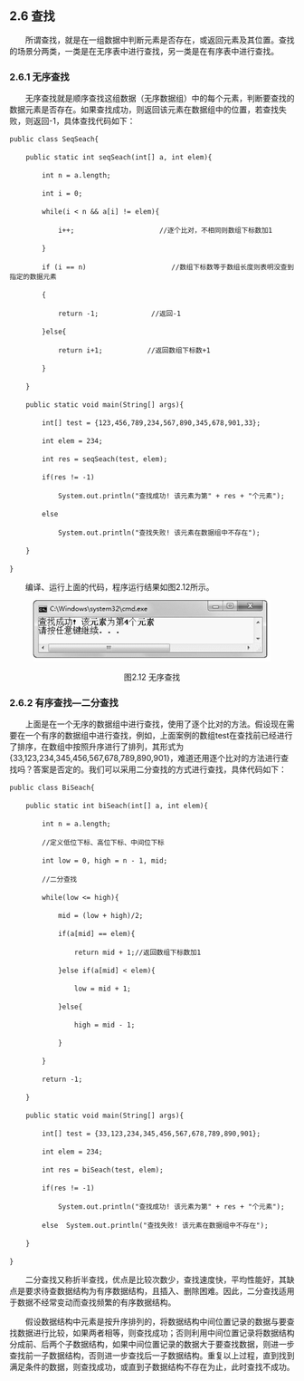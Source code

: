 ## 2.6  查找




&emsp;&emsp;所谓查找，就是在一组数据中判断元素是否存在，或返回元素及其位置。查找的场景分两类，一类是在无序表中进行查找，另一类是在有序表中进行查找。

### 2.6.1  无序查找  

&emsp;&emsp;无序查找就是顺序查找这组数据（无序数据组）中的每个元素，判断要查找的数据元素是否存在。如果查找成功，则返回该元素在数据组中的位置，若查找失败，则返回-1，具体查找代码如下：


```
public class SeqSeach{

    public static int seqSeach(int[] a, int elem){

        int n = a.length;

        int i = 0;

        while(i < n && a[i] != elem){

            i++;                     //逐个比对，不相同则数组下标数加1

        }

        if (i == n)                     //数组下标数等于数组长度则表明没查到指定的数据元素

        {

            return -1;             //返回-1

        }else{

            return i+1;           //返回数组下标数+1

        } 

    }       

    public static void main(String[] args){

        int[] test = {123,456,789,234,567,890,345,678,901,33};

        int elem = 234;

        int res = seqSeach(test, elem);

        if(res != -1)

            System.out.println("查找成功! 该元素为第" + res + "个元素");

        else  

            System.out.println("查找失败! 该元素在数据组中不存在");

    }

}
```


&emsp;&emsp;编译、运行上面的代码，程序运行结果如图2.12所示。



<p align="center"><img src="../../img/d2z/tu2.12.png" /></p>  
<p align="center">图2.12  无序查找</p>  







###  2.6.2  有序查找—二分查找  

&emsp;&emsp;上面是在一个无序的数据组中进行查找，使用了逐个比对的方法。假设现在需要在一个有序的数据组中进行查找，例如，上面案例的数组test在查找前已经进行了排序，在数组中按照升序进行了排列，其形式为{33,123,234,345,456,567,678,789,890,901}，难道还用逐个比对的方法进行查找吗？答案是否定的。我们可以采用二分查找的方式进行查找，具体代码如下：


```
public class BiSeach{

    public static int biSeach(int[] a, int elem){

        int n = a.length;

        //定义低位下标、高位下标、中间位下标

        int low = 0, high = n - 1, mid;

        //二分查找

        while(low <= high){

            mid = (low + high)/2;

            if(a[mid] == elem){

                return mid + 1;//返回数组下标数加1

            }else if(a[mid] < elem){

                low = mid + 1;

            }else{

                high = mid - 1;

            }

        }

        return -1;

	}

    public static void main(String[] args){

        int[] test = {33,123,234,345,456,567,678,789,890,901};

        int elem = 234;

        int res = biSeach(test, elem);

        if(res != -1)

            System.out.println("查找成功! 该元素为第" + res + "个元素");

        else  System.out.println("查找失败! 该元素在数据组中不存在");

    }

}
```


&emsp;&emsp;二分查找又称折半查找，优点是比较次数少，查找速度快，平均性能好，其缺点是要求待查数据结构为有序数据结构，且插入、删除困难。因此，二分查找适用于数据不经常变动而查找频繁的有序数据结构。

&emsp;&emsp;假设数据结构中元素是按升序排列的，将数据结构中间位置记录的数据与要查找数据进行比较，如果两者相等，则查找成功；否则利用中间位置记录将数据结构分成前、后两个子数据结构，如果中间位置记录的数据大于要查找数据，则进一步查找前一子数据结构，否则进一步查找后一子数据结构。重复以上过程，直到找到满足条件的数据，则查找成功，或直到子数据结构不存在为止，此时查找不成功。



